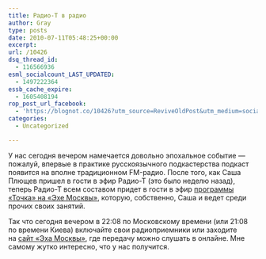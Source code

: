 ```yaml
---
title: Радио-Т в радио
author: Gray
type: posts
date: 2010-07-11T05:48:25+00:00
excerpt:
url: /10426
dsq_thread_id:
  - 116566936
esml_socialcount_LAST_UPDATED:
  - 1497222364
essb_cache_expire:
  - 1605408194
rop_post_url_facebook:
  - 'https://blognot.co/10426?utm_source=ReviveOldPost&utm_medium=social&utm_campaign=ReviveOldPost'
categories:
  - Uncategorized

---
```








У&nbsp;нас сегодня вечером намечается довольно эпохальное событие&nbsp;&mdash; пожалуй, впервые в&nbsp;практике русскоязычного подкастерства подкаст появится на&nbsp;вполне традиционном FM-радио. После того, как Саша Плющев пришел в&nbsp;гости в&nbsp;эфир Радио-Т (это было неделю назад), теперь Радио-Т всем составом придет в&nbsp;гости в&nbsp;эфир <a href="http://echo.msk.ru/programs/tochka/" target="_blank">программы &laquo;Точка&raquo; на&nbsp;&laquo;Эхе Москвы&raquo;</a>, которую, собственно, Саша и&nbsp;ведет среди прочих своих занятий.

Так что сегодня вечером в&nbsp;22:08 по&nbsp;Московскому времени (или 21:08 по&nbsp;времени Киева) включайте свои радиоприемники или заходите на&nbsp;<a href="http://echo.msk.ru/programs/tochka/" target="_blank">сайт &laquo;Эха Москвы&raquo;</a>, где передачу можно слушать в&nbsp;онлайне. Мне самому жутко интересно, что у&nbsp;нас получится.